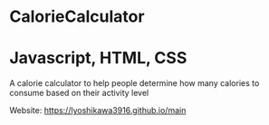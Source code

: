 # CalorieCalculator
# Javascript, HTML, CSS
A calorie calculator to help people determine how many calories to consume based on their activity level

Website: https://lyoshikawa3916.github.io/main

